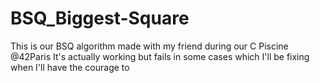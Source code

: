 # BSQ_Biggest-Square
This is our BSQ algorithm made with my friend during our C Piscine @42Paris
It's actually working but fails in some cases which I'll be fixing when I'll have the courage to
